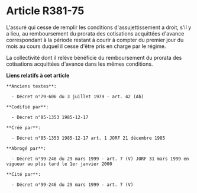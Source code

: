 # Article R381-75

L'assuré qui cesse de remplir les conditions d'assujettissement a droit, s'il y a lieu, au remboursement du prorata des
cotisations acquittées d'avance correspondant à la période restant à courir à compter du premier jour du mois au cours duquel
il cesse d'être pris en charge par le régime. 

La collectivité dont il relève bénéficie du remboursement du prorata des cotisations acquittées d'avance dans les mêmes
conditions.

**Liens relatifs à cet article**

	**Anciens textes**:

	  - Décret n°79-606 du 3 juillet 1979 - art. 42 (Ab)

	**Codifié par**:

	  - Décret n°85-1353 1985-12-17

	**Créé par**:

	  - Décret n°85-1353 1985-12-17 art. 1 JORF 21 décembre 1985

	**Abrogé par**:

	  - Décret n°99-246 du 29 mars 1999 - art. 7 (V) JORF 31 mars 1999 en vigueur au plus tard le 1er janvier 2000

	**Cité par**:

	  - Décret n°99-246 du 29 mars 1999 - art. 7 (V)

